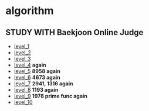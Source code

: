 # algorithm

STUDY WITH Baekjoon Online Judge
----

- [level_1](./level_1)
- [level_2](./level_2)
- [level_3](./level_3)
- [level_4](./level_4)  **again**
- [level_5](./level_5)  **8958 again**
- [level_6](./level_6)  **4673 again**
- [level_7](./level_7)  **2941, 1316 again**
- [level_8](./level_8)  **1193 again**
- [level_9](./level_9)  **1978 prime func again**
- [level_10](./level_10)
